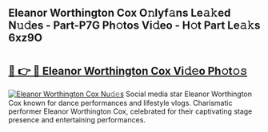 ## Eleanor Worthington Cox O𝚗lyf𝚊ns Le𝚊𝚔ed N𝚞𝚍es - Part-P7G Ph𝚘tos Vi𝚍eo - H𝚘t Part Le𝚊𝚔s 6xz9O

# <h2><a href="http://hf8wbx7.feru.top/?c=Eleanor+Worthington+Cox">🔗 👉 🔴 Eleanor Worthington Cox Vi𝚍𝚎o Ph𝚘t𝚘𝚜</a></h2>

[![Eleanor Worthington Cox Nu𝚍𝚎s](https://i.imgur.com/0TWrTi3.gif)](http://hf8wbx7.feru.top/?c=Eleanor+Worthington+Cox)
Social media star Eleanor Worthington Cox known for dance performances and lifestyle vlogs. Charismatic performer Eleanor Worthington Cox, celebrated for their captivating stage presence and entertaining performances. 
